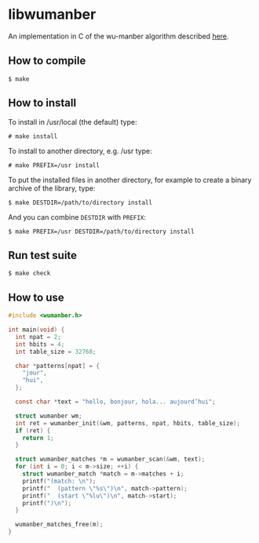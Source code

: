 # libwumanber

An implementation in C of the wu-manber algorithm described
[here](https://www.cs.arizona.edu/sites/default/files/TR94-17.pdf).

## How to compile

`$ make`

## How to install

To install in /usr/local (the default) type:

`# make install`

To install to another directory, e.g. /usr type:

`# make PREFIX=/usr install`

To put the installed files in another directory, for example to create
a binary archive of the library, type:

`$ make DESTDIR=/path/to/directory install`

And you can combine `DESTDIR` with `PREFIX`:

`$ make PREFIX=/usr DESTDIR=/path/to/directory install`

## Run test suite

`$ make check`

## How to use

```c
#include <wumanber.h>

int main(void) {
  int npat = 2;
  int hbits = 4;
  int table_size = 32768;

  char *patterns[npat] = {
    "jour",
    "hui",
  };

  const char *text = "hello, bonjour, hola... aujourd’hui";

  struct wumanber wm;
  int ret = wumanber_init(&wm, patterns, npat, hbits, table_size);
  if (ret) {
    return 1;
  }

  struct wumanber_matches *m = wumanber_scan(&wm, text);
  for (int i = 0; i < m->size; ++i) {
    struct wumanber_match *match = m->matches + i;
    printf("(match: \n");
    printf("  (pattern \"%s\")\n", match->pattern);
    printf("  (start \"%lu\")\n", match->start);
    printf(")\n");
  }

  wumanber_matches_free(m);
}
```
